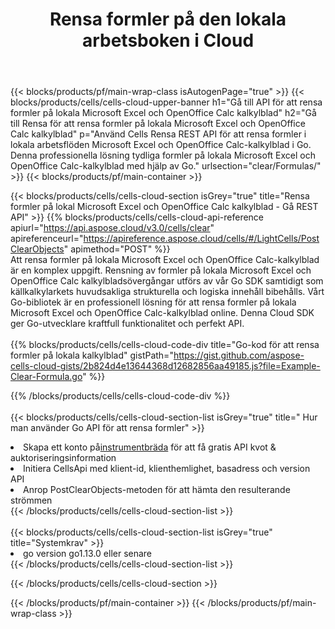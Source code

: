 ﻿---
title:  Rensa formler på den lokala arbetsboken i Cloud
description: "Cloud API:er och SDK:er för att rensa formler på Microsoft Excel & OpenOffice Calc. Rensa formler på lokala kalkylblad med Cells Cloud API. SDK stöder olika utvecklingsspråk. De inkluderar Android, C#, Go, Java, NodeJS, Perl, PHP, Python, Ruby och swift."
url: /sv/go/clear/formulas/
---
{{< blocks/products/pf/main-wrap-class isAutogenPage="true" >}}
{{< blocks/products/cells/cells-cloud-upper-banner h1="Gå till API för att rensa formler på lokala Microsoft Excel och OpenOffice Calc kalkylblad" h2="Gå till Rensa för att rensa formler på lokala Microsoft Excel och OpenOffice Calc kalkylblad" p="Använd Cells Rensa REST API för att rensa formler i lokala arbetsflöden Microsoft Excel och OpenOffice Calc-kalkylblad i Go. Denna professionella lösning tydliga formler på lokala Microsoft Excel och OpenOffice Calc-kalkylblad med hjälp av Go." urlsection="clear/Formulas/" >}}
{{< blocks/products/pf/main-container >}}

{{< blocks/products/cells/cells-cloud-section isGrey="true" title="Rensa formler på lokal Microsoft Excel och OpenOffice Calc kalkylblad - Gå REST API" >}}
{{% blocks/products/cells/cells-cloud-api-reference apiurl="https://api.aspose.cloud/v3.0/cells/clear" apireferenceurl="https://apireference.aspose.cloud/cells/#/LightCells/PostClearObjects" apimethod="POST" %}}
<br/>
Att rensa formler på lokala Microsoft Excel och OpenOffice Calc-kalkylblad är en komplex uppgift. Rensning av formler på lokala Microsoft Excel och OpenOffice Calc kalkylbladsövergångar utförs av vår Go SDK samtidigt som källkalkylarkets huvudsakliga strukturella och logiska innehåll bibehålls. Vårt Go-bibliotek är en professionell lösning för att rensa formler på lokala Microsoft Excel och OpenOffice Calc-kalkylblad online. Denna Cloud SDK ger Go-utvecklare kraftfull funktionalitet och perfekt API.
<br/>
<br/>
{{% blocks/products/cells/cells-cloud-code-div title="Go-kod för att rensa formler på lokala kalkylblad" gistPath="https://gist.github.com/aspose-cells-cloud-gists/2b824d4e13644368d12682856aa49185.js?file=Example-Clear-Formula.go" %}}
  
{{% /blocks/products/cells/cells-cloud-code-div %}}
<br/>
<br/>
{{< blocks/products/cells/cells-cloud-section-list isGrey="true" title=" Hur man använder Go API för att rensa formler" >}}
<li> Skapa ett konto på<a href="https://dashboard.aspose.cloud/">instrumentbräda</a> för att få gratis API kvot & auktoriseringsinformation</li>
<li>Initiera CellsApi med klient-id, klienthemlighet, basadress och version API</li>
<li>Anrop PostClearObjects-metoden för att hämta den resulterande strömmen</li>
{{< /blocks/products/cells/cells-cloud-section-list >}}
<br/>
<br/>
{{< blocks/products/cells/cells-cloud-section-list isGrey="true" title="Systemkrav" >}}
<li>go version go1.13.0 eller senare</li>
{{< /blocks/products/cells/cells-cloud-section-list >}}

{{< /blocks/products/cells/cells-cloud-section >}}

{{< /blocks/products/pf/main-container >}}
{{< /blocks/products/pf/main-wrap-class >}}
